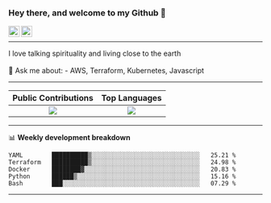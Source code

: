 ### Hey there, and welcome to my Github 👋

<a href="https://www.linkedin.com/in/ibrahiem-mohammad/" target="_blank">
  <img align="left" alt="Ibrahiem's LinkdeIn" width="22px" src="https://cdn.worldvectorlogo.com/logos/linkedin-icon-2.svg"/>
</a>
<a href="https://imohammd.netlify.app/" target="_blank">
  <img align="left" alt="Ibrahiem's Website" width="22px" src="https://cdn.worldvectorlogo.com/logos/netlify.svg"/>
</a>
<br>
<hr>
I love talking spirituality and living close to the earth
<br>
<br>
💬 Ask me about: 
- AWS, Terraform, Kubernetes, Javascript

-------

Public Contributions             |  Top Languages
:-------------------------:|:-------------------------:
![](https://github-readme-stats.vercel.app/api?username=ibrahiem96&show_icons=true&count_private=true&bg_color=30,e96443,904e95&title_color=fff&text_color=fff)  |  ![](https://github-readme-stats.vercel.app/api/top-langs/?username=ibrahiem96&layout=compact&bg_color=30,e96443,904e95&title_color=fff&text_color=fff&hide=html,css)

-------
📊 **Weekly development breakdown**
<!--START_SECTION:waka-->
```text
YAML        ██████████▒░░░░░░░░░░░░░░░░░░░░░░░░░░░░░░   25.21 % 
Terraform   ██████████▒░░░░░░░░░░░░░░░░░░░░░░░░░░░░░░   24.98 % 
Docker      ████████▓░░░░░░░░░░░░░░░░░░░░░░░░░░░░░░░░   20.83 % 
Python      ██████▒░░░░░░░░░░░░░░░░░░░░░░░░░░░░░░░░░░   15.16 % 
Bash        ███░░░░░░░░░░░░░░░░░░░░░░░░░░░░░░░░░░░░░░   07.29 % 
```
<!--END_SECTION:waka-->
-------
